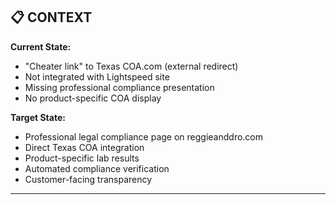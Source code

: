 ## 📋 CONTEXT

**Current State:**

- "Cheater link" to Texas COA.com (external redirect)
- Not integrated with Lightspeed site
- Missing professional compliance presentation
- No product-specific COA display

**Target State:**

- Professional legal compliance page on reggieanddro.com
- Direct Texas COA integration
- Product-specific lab results
- Automated compliance verification
- Customer-facing transparency

---
